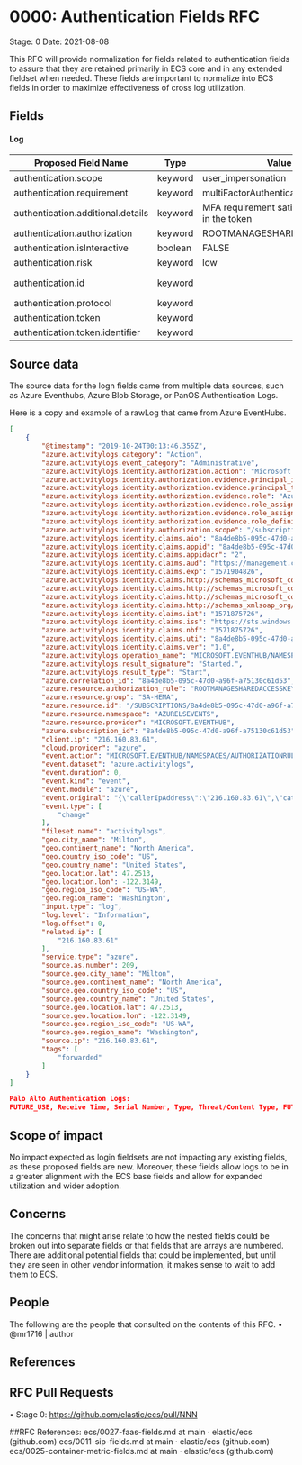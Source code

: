 # 0000: Authentication Fields RFC

Stage: 0
Date: 2021-08-08

This RFC will provide normalization for fields related to authentication fields to assure that they are retained primarily in ECS core and in any extended fieldset when needed. These fields are important to normalize into ECS fields in order to maximize effectiveness of cross log utilization. 

## Fields

#### Log
|Proposed Field Name|Type|Value|Description|
| --- | --- | --- | --- |
|authentication.scope|keyword|user_impersonation|azure.activitylogs.identity.claims.http://schemas_microsoft_com/identity/claims/scope|
|authentication.requirement|keyword|multiFactorAuthentication|azure.activitylogs.properties.authenticationRequirement|
|authentication.additional.details|keyword|MFA requirement satisfied by claim in the token|azure.activitylogs.properties.status.additionalDetails|
|authentication.authorization|keyword|ROOTMANAGESHAREDACCESSKEY|azure.resource.authorization_rule|
|authentication.isInteractive|boolean|FALSE|azure.signinlogs.properties.is_interactive|
|authentication.risk|keyword|low|azure.signinlogs.properties.risk_level_aggregated|
|authentication.id|keyword||Unique ID given across primary authentication and additional (multi factor) authentication.|
|authentication.protocol|keyword||Authentication Protocol (authproto)|
|authentication.token|keyword||Unique token provided during the event|
|authentication.token.identifier|keyword||Login token identifier/value|

## Source data

The source data for the logn fields came from multiple data sources, such as Azure Eventhubs, Azure Blob Storage, or PanOS Authentication Logs.

Here is a copy and example of a rawLog that came from Azure EventHubs.
```json
[
    {
        "@timestamp": "2019-10-24T00:13:46.355Z",
        "azure.activitylogs.category": "Action",
        "azure.activitylogs.event_category": "Administrative",
        "azure.activitylogs.identity.authorization.action": "Microsoft.EventHub/namespaces/authorizationRules/listKeys/action",
        "azure.activitylogs.identity.authorization.evidence.principal_id": "8a4de8b5-095c-47d0-a96f-a75130c61d53",
        "azure.activitylogs.identity.authorization.evidence.principal_type": "ServicePrincipal",
        "azure.activitylogs.identity.authorization.evidence.role": "Azure EventGrid Service BuiltIn Role",
        "azure.activitylogs.identity.authorization.evidence.role_assignment_id": "8a4de8b5-095c-47d0-a96f-a75130c61d53",
        "azure.activitylogs.identity.authorization.evidence.role_assignment_scope": "/subscriptions/8a4de8b5-095c-47d0-a96f-a75130c61d53",
        "azure.activitylogs.identity.authorization.evidence.role_definition_id": "8a4de8b5-095c-47d0-a96f-a75130c61d53",
        "azure.activitylogs.identity.authorization.scope": "/subscriptions/8a4de8b5-095c-47d0-a96f-a75130c61d53/resourceGroups/sa-hem/providers/Microsoft.EventHub/namespaces/azurelsevents/authorizationRules/RootManageSharedAccessKey",
        "azure.activitylogs.identity.claims.aio": "8a4de8b5-095c-47d0-a96f-a75130c61d53",
        "azure.activitylogs.identity.claims.appid": "8a4de8b5-095c-47d0-a96f-a75130c61d53",
        "azure.activitylogs.identity.claims.appidacr": "2",
        "azure.activitylogs.identity.claims.aud": "https://management.core.windows.net/",
        "azure.activitylogs.identity.claims.exp": "1571904826",
        "azure.activitylogs.identity.claims.http://schemas_microsoft_com/identity/claims/identityprovider": "https://sts.windows.net/8a4de8b5-095c-47d0-a96f-a75130c61d53/",
        "azure.activitylogs.identity.claims.http://schemas_microsoft_com/identity/claims/objectidentifier": "8a4de8b5-095c-47d0-a96f-a75130c61d53",
        "azure.activitylogs.identity.claims.http://schemas_microsoft_com/identity/claims/tenantid": "8a4de8b5-095c-47d0-a96f-a75130c61d53",
        "azure.activitylogs.identity.claims.http://schemas_xmlsoap_org/ws/2005/05/identity/claims/nameidentifier": "8a4de8b5-095c-47d0-a96f-a75130c61d53",
        "azure.activitylogs.identity.claims.iat": "1571875726",
        "azure.activitylogs.identity.claims.iss": "https://sts.windows.net/8a4de8b5-095c-47d0-a96f-a75130c61d53/",
        "azure.activitylogs.identity.claims.nbf": "1571875726",
        "azure.activitylogs.identity.claims.uti": "8a4de8b5-095c-47d0-a96f-a75130c61d53",
        "azure.activitylogs.identity.claims.ver": "1.0",
        "azure.activitylogs.operation_name": "MICROSOFT.EVENTHUB/NAMESPACES/AUTHORIZATIONRULES/LISTKEYS/ACTION",
        "azure.activitylogs.result_signature": "Started.",
        "azure.activitylogs.result_type": "Start",
        "azure.correlation_id": "8a4de8b5-095c-47d0-a96f-a75130c61d53",
        "azure.resource.authorization_rule": "ROOTMANAGESHAREDACCESSKEY",
        "azure.resource.group": "SA-HEMA",
        "azure.resource.id": "/SUBSCRIPTIONS/8a4de8b5-095c-47d0-a96f-a75130c61d53/RESOURCEGROUPS/SA-HEMA/PROVIDERS/MICROSOFT.EVENTHUB/NAMESPACES/AZURELSEVENTS/AUTHORIZATIONRULES/ROOTMANAGESHAREDACCESSKEY",
        "azure.resource.namespace": "AZURELSEVENTS",
        "azure.resource.provider": "MICROSOFT.EVENTHUB",
        "azure.subscription_id": "8a4de8b5-095c-47d0-a96f-a75130c61d53",
        "client.ip": "216.160.83.61",
        "cloud.provider": "azure",
        "event.action": "MICROSOFT.EVENTHUB/NAMESPACES/AUTHORIZATIONRULES/LISTKEYS/ACTION",
        "event.dataset": "azure.activitylogs",
        "event.duration": 0,
        "event.kind": "event",
        "event.module": "azure",
        "event.original": "{\"callerIpAddress\":\"216.160.83.61\",\"category\":\"Action\",\"correlationId\":\"8a4de8b5-095c-47d0-a96f-a75130c61d53\",\"durationMs\":0,\"identity\":{\"authorization\":{\"action\":\"Microsoft.EventHub/namespaces/authorizationRules/listKeys/action\",\"evidence\":{\"principalId\":\"8a4de8b5-095c-47d0-a96f-a75130c61d53\",\"principalType\":\"ServicePrincipal\",\"role\":\"Azure EventGrid Service BuiltIn Role\",\"roleAssignmentId\":\"8a4de8b5-095c-47d0-a96f-a75130c61d53\",\"roleAssignmentScope\":\"/subscriptions/8a4de8b5-095c-47d0-a96f-a75130c61d53\",\"roleDefinitionId\":\"8a4de8b5-095c-47d0-a96f-a75130c61d53\"},\"scope\":\"/subscriptions/8a4de8b5-095c-47d0-a96f-a75130c61d53/resourceGroups/sa-hem/providers/Microsoft.EventHub/namespaces/azurelsevents/authorizationRules/RootManageSharedAccessKey\"},\"claims\":{\"aio\":\"8a4de8b5-095c-47d0-a96f-a75130c61d53\",\"appid\":\"8a4de8b5-095c-47d0-a96f-a75130c61d53\",\"appidacr\":\"2\",\"aud\":\"https://management.core.windows.net/\",\"exp\":\"1571904826\",\"http://schemas.microsoft.com/identity/claims/identityprovider\":\"https://sts.windows.net/8a4de8b5-095c-47d0-a96f-a75130c61d53/\",\"http://schemas.microsoft.com/identity/claims/objectidentifier\":\"8a4de8b5-095c-47d0-a96f-a75130c61d53\",\"http://schemas.microsoft.com/identity/claims/tenantid\":\"8a4de8b5-095c-47d0-a96f-a75130c61d53\",\"http://schemas.xmlsoap.org/ws/2005/05/identity/claims/nameidentifier\":\"8a4de8b5-095c-47d0-a96f-a75130c61d53\",\"iat\":\"1571875726\",\"iss\":\"https://sts.windows.net/8a4de8b5-095c-47d0-a96f-a75130c61d53/\",\"nbf\":\"1571875726\",\"uti\":\"8a4de8b5-095c-47d0-a96f-a75130c61d53\",\"ver\":\"1.0\"}},\"level\":\"Information\",\"location\":\"global\",\"operationName\":\"MICROSOFT.EVENTHUB/NAMESPACES/AUTHORIZATIONRULES/LISTKEYS/ACTION\",\"resourceId\":\"/SUBSCRIPTIONS/8a4de8b5-095c-47d0-a96f-a75130c61d53/RESOURCEGROUPS/SA-HEMA/PROVIDERS/MICROSOFT.EVENTHUB/NAMESPACES/AZURELSEVENTS/AUTHORIZATIONRULES/ROOTMANAGESHAREDACCESSKEY\",\"resultSignature\":\"Started.\",\"resultType\":\"Start\",\"time\":\"2019-10-24T00:13:46.3554259Z\"}",
        "event.type": [
            "change"
        ],
        "fileset.name": "activitylogs",
        "geo.city_name": "Milton",
        "geo.continent_name": "North America",
        "geo.country_iso_code": "US",
        "geo.country_name": "United States",
        "geo.location.lat": 47.2513,
        "geo.location.lon": -122.3149,
        "geo.region_iso_code": "US-WA",
        "geo.region_name": "Washington",
        "input.type": "log",
        "log.level": "Information",
        "log.offset": 0,
        "related.ip": [
            "216.160.83.61"
        ],
        "service.type": "azure",
        "source.as.number": 209,
        "source.geo.city_name": "Milton",
        "source.geo.continent_name": "North America",
        "source.geo.country_iso_code": "US",
        "source.geo.country_name": "United States",
        "source.geo.location.lat": 47.2513,
        "source.geo.location.lon": -122.3149,
        "source.geo.region_iso_code": "US-WA",
        "source.geo.region_name": "Washington",
        "source.ip": "216.160.83.61",
        "tags": [
            "forwarded"
        ]
    }
]

Palo Alto Authentication Logs:
FUTURE_USE, Receive Time, Serial Number, Type, Threat/Content Type, FUTURE_USE, Generated Time, Virtual System, Source IP, User, Normalize User, Object, Authentication Policy, Repeat Count, Authentication ID, Vendor, Log Action, Server Profile, Description, Client Type, Event Type, Factor Number, Sequence Number, Action Flags, Device Group Hierarchy 1, Device Group Hierarchy 2, Device Group Hierarchy 3, Device Group Hierarchy 4, Virtual System Name, Device Name, Virtual System ID, Authentication Protocol, UUID for rule, High Resolution Timestamp, Source Device Category, Source Device Profile, Source Device Model, Source Device Vendor, Source Device OS Family, Source Device OS Version, Source Hostname, Source Mac Address, Region, FUTURE_USE, User Agent, Session ID

```
## Scope of impact

No impact expected as login fieldsets are not impacting any existing fields, as these proposed fields are new. Moreover, these fields allow logs to be in a greater alignment with the ECS base fields and allow for expanded utilization and wider adoption.

## Concerns

The concerns that might arise relate to how the nested fields could be broken out into separate fields or that fields that are arrays are numbered. There are additional potential fields that could be implemented, but until they are seen in other vendor information, it makes sense to wait to add them to ECS.

## People

The following are the people that consulted on the contents of this RFC.
•	@mr1716 | author

## References

## RFC Pull Requests
•	Stage 0: https://github.com/elastic/ecs/pull/NNN


##RFC References:
ecs/0027-faas-fields.md at main · elastic/ecs (github.com)
ecs/0011-sip-fields.md at main · elastic/ecs (github.com)
ecs/0025-container-metric-fields.md at main · elastic/ecs (github.com)
